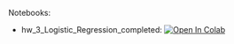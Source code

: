 Notebooks:

* hw_3_Logistic_Regression_completed: [![Open In Colab](https://colab.research.google.com/assets/colab-badge.svg)](https://colab.research.google.com/github/TemaBlag/Yandex_SDA/blob/main/ML_part1/lab3_linear_models_of_clf_reg_validation/hw_3_Logistic_Regression_completed.ipynb)
